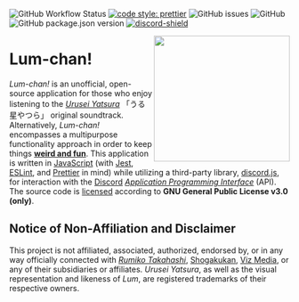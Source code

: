 [discord-invite]: https://discord.gg/6F8HdGK3VE
[discord-shield]: https://discord.com/api/guilds/762235433353609218/widget.png

![GitHub Workflow Status](https://img.shields.io/github/workflow/status/dandyvalentine/lum-chan/Lum-chan!%20Control%20Integration)
[![code style: prettier](https://img.shields.io/badge/code_style-prettier-ff69b4.svg?style=flat-square)](https://github.com/prettier/prettier)
![GitHub issues](https://img.shields.io/github/issues/dandyvalentine/lum-chan?style=flat-square)
![GitHub](https://img.shields.io/github/license/dandyvalentine/lum-chan?style=flat-square)
![GitHub package.json version](https://img.shields.io/github/package-json/v/dandyvalentine/lum-chan?style=flat-square)
[ ![discord-shield][] ][discord-invite]

<img align="right" src="https://i.pinimg.com/originals/d7/13/04/d713046ec7931651e0e2996450d58cfb.gif?raw=true" height="226" width="244">

# Lum-chan! #
_Lum-chan!_ is an unofficial, open-source application for those who enjoy listening to the [_Urusei Yatsura_](https://en.wikipedia.org/wiki/Urusei_Yatsura) 「うる星やつら」 original soundtrack. Alternatively, _Lum-chan!_ encompasses a multipurpose functionality approach in order to keep things [**weird and fun**](https://www.youtube.com/watch?v=0kn2_euTNrU). This application is written in [JavaScript](https://www.javascript.com/) (with [Jest](https://jestjs.io/), [ESLint](https://eslint.org/), and [Prettier](https://prettier.io/) in mind) while utilizing a third-party library, [discord.js](https://discord.js.org/#/), for interaction with the [Discord](https://discord.com/) [_Application Programming Interface_](https://discord.com/developers/docs/intro) (API). The source code is [licensed](LICENSE) according to **GNU General Public License v3.0 (only)**.

## Notice of Non-Affiliation and Disclaimer ##
This project is not affiliated, associated, authorized, endorsed by, or in any way officially connected with [_Rumiko Takahashi_](https://en.wikipedia.org/wiki/Rumiko_Takahashi), [Shogakukan](https://www.shogakukan.co.jp/), [Viz Media](https://www.viz.com/), or any of their subsidiaries or affiliates. _Urusei Yatsura_, as well as the visual representation and likeness of _Lum_, are registered trademarks of their respective owners.
